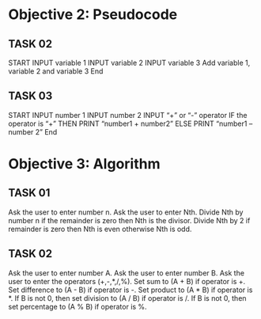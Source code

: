 # Objective 2: Pseudocode
## TASK 02

START
INPUT variable 1
INPUT variable 2
INPUT variable 3
Add variable 1, variable 2 and variable 3
End
## TASK 03

START
INPUT number 1
INPUT number 2
INPUT “+” or “-” operator
IF the operator is “+” THEN
PRINT “number1 + number2”
ELSE
 PRINT “number1 – number 2”
End
# Objective 3: Algorithm
## TASK 01

Ask the user to enter number n.
Ask the user to enter Nth.
Divide Nth by number n if the remainder is zero then Nth is the divisor.
Divide Nth by 2 if remainder is zero then Nth is even otherwise Nth is odd.
## TASK 02

Ask the user to enter number A.
Ask the user to enter number B.
Ask the user to enter the operators (+,-,*,/,%).
Set sum to (A + B) if operator is +.
Set difference to (A - B) if operator is -.
Set product to (A * B) if operator is *.
If B is not 0, then set division to (A / B) if operator is /.
If B is not 0, then set percentage to (A % B) if operator is %.
